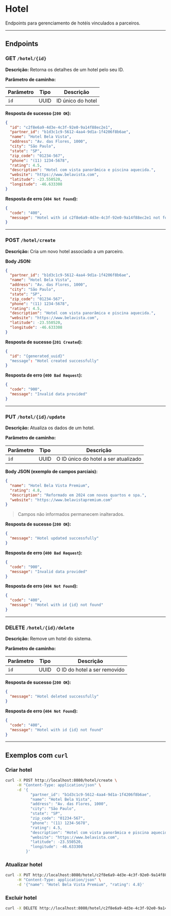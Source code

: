 # Hotel
Endpoints para gerenciamento de hotéis vinculados a parceiros.

---

## Endpoints

### GET `/hotel/{id}`

**Descrição:** Retorna os detalhes de um hotel pelo seu ID.

**Parâmetro de caminho:**

| Parâmetro | Tipo | Descrição           |
|-----------|------|---------------------|
| `id`      | UUID | ID único do hotel   |

**Resposta de sucesso (`200 OK`):**

```json
{
  "id": "c2f8e6a9-4d3e-4c3f-92e0-9a14f88ec2e1",
  "partner_id": "b1d3c1c9-5612-4aa4-9d1a-1f4206f8b6ae",
  "name": "Hotel Bela Vista",
  "address": "Av. das Flores, 1000",
  "city": "São Paulo",
  "state": "SP",
  "zip_code": "01234-567",
  "phone": "(11) 1234-5678",
  "rating": 4.5,
  "description": "Hotel com vista panorâmica e piscina aquecida.",
  "website": "https://www.belavista.com",
  "latitude": -23.550520,
  "longitude": -46.633308
}
```

**Resposta de erro (`404 Not Found`):**

```json
{
  "code": "400",
  "message": "Hotel with id c2f8e6a9-4d3e-4c3f-92e0-9a14f88ec2e1 not found"
}
```

---

### POST `/hotel/create`

**Descrição:** Cria um novo hotel associado a um parceiro.

**Body JSON:**

```json
{
  "partner_id": "b1d3c1c9-5612-4aa4-9d1a-1f4206f8b6ae",
  "name": "Hotel Bela Vista",
  "address": "Av. das Flores, 1000",
  "city": "São Paulo",
  "state": "SP",
  "zip_code": "01234-567",
  "phone": "(11) 1234-5678",
  "rating": 4.5,
  "description": "Hotel com vista panorâmica e piscina aquecida.",
  "website": "https://www.belavista.com",
  "latitude": -23.550520,
  "longitude": -46.633308
}
```

**Resposta de sucesso (`201 Created`):**

```json
{
  "id": "{generated_uuid}"
  "message": "Hotel created successfully"
}
```

**Resposta de erro (`400 Bad Request`):**

```json
{
  "code": "900",
  "message": "Invalid data provided"
}
```

---

### PUT `/hotel/{id}/update`

**Descrição:** Atualiza os dados de um hotel.

**Parâmetro de caminho:**

| Parâmetro | Tipo | Descrição                            |
|-----------|------|--------------------------------------|
| `id`      | UUID | O ID único do hotel a ser atualizado |

**Body JSON (exemplo de campos parciais):**

```json
{
  "name": "Hotel Bela Vista Premium",
  "rating": 4.8,
  "description": "Reformado em 2024 com novos quartos e spa.",
  "website": "https://www.belavistapremium.com"
}
```

> Campos não informados permanecem inalterados.

**Resposta de sucesso (`200 OK`):**

```json
{
  "message": "Hotel updated successfully"
}
```

**Resposta de erro (`400 Bad Request`):**

```json
{
  "code": "900",
  "message": "Invalid data provided"
}
```

**Resposta de erro (`404 Not Found`):**

```json
{
  "code": "400",
  "message": "Hotel with id {id} not found"
}
```

---

### DELETE `/hotel/{id}/delete`

**Descrição:** Remove um hotel do sistema.

**Parâmetro de caminho:**

| Parâmetro | Tipo | Descrição                    |
|-----------|------|------------------------------|
| `id`      | UUID | O ID do hotel a ser removido |

**Resposta de sucesso (`200 OK`):**

```json
{
  "message": "Hotel deleted successfully"
}
```

**Resposta de erro (`404 Not Found`):**

```json
{
  "code": "400",
  "message": "Hotel with id {id} not found"
}
```

---

## Exemplos com `curl`

### Criar hotel

```bash
curl -X POST http://localhost:8080/hotel/create \
     -H "Content-Type: application/json" \
     -d '{
           "partner_id": "b1d3c1c9-5612-4aa4-9d1a-1f4206f8b6ae",
           "name": "Hotel Bela Vista",
           "address": "Av. das Flores, 1000",
           "city": "São Paulo",
           "state": "SP",
           "zip_code": "01234-567",
           "phone": "(11) 1234-5678",
           "rating": 4.5,
           "description": "Hotel com vista panorâmica e piscina aquecida.",
           "website": "https://www.belavista.com",
           "latitude": -23.550520,
           "longitude": -46.633308
         }'
```

### Atualizar hotel

```bash
curl -X PUT http://localhost:8080/hotel/c2f8e6a9-4d3e-4c3f-92e0-9a14f88ec2e1/update \
     -H "Content-Type: application/json" \
     -d '{"name": "Hotel Bela Vista Premium", "rating": 4.8}'
```

### Excluir hotel

```bash
curl -X DELETE http://localhost:8080/hotel/c2f8e6a9-4d3e-4c3f-92e0-9a14f88ec2e1/delete
```